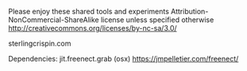 Please enjoy these shared tools and experiments
Attribution-NonCommercial-ShareAlike license
unless specified otherwise 
http://creativecommons.org/licenses/by-nc-sa/3.0/

 sterlingcrispin.com
 
 
 Dependencies: jit.freenect.grab (osx)
 https://jmpelletier.com/freenect/
